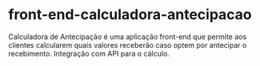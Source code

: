 # front-end-calculadora-antecipacao
Calculadora de Antecipação é uma aplicação front-end que permite aos clientes calcularem quais valores receberão caso optem por antecipar o recebimento. Integração com API para o cálculo. 
